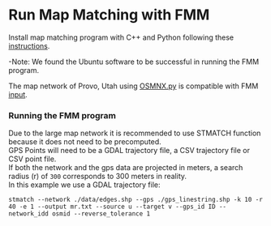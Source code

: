 # Run Map Matching with FMM

Install map matching program with C++ and Python following these [instructions](https://fmm-wiki.github.io/docs/installation/).

-Note: We found the Ubuntu software to be successful in running the FMM program.

The map network of Provo, Utah using [OSMNX.py](../py/OSMNX.py) is compatible with FMM [input](https://fmm-wiki.github.io/docs/documentation/input/).

### Running the FMM program

Due to the large map network it is recommended to use STMATCH function because it does not need to be precomputed.\
GPS Points will need to be a GDAL trajectory file, a CSV trajectory file or CSV point file.\
If both the network and the gps data are projected in meters, a search radius (r) of `300` corresponds to 300 meters in reality.\
In this example we use a GDAL trajectory file:

`stmatch --network ./data/edges.shp --gps ./gps_linestring.shp -k 10 -r 40 -e 1 --output mr.txt --source u --target v --gps_id ID --network_idd osmid --reverse_tolerance 1`
